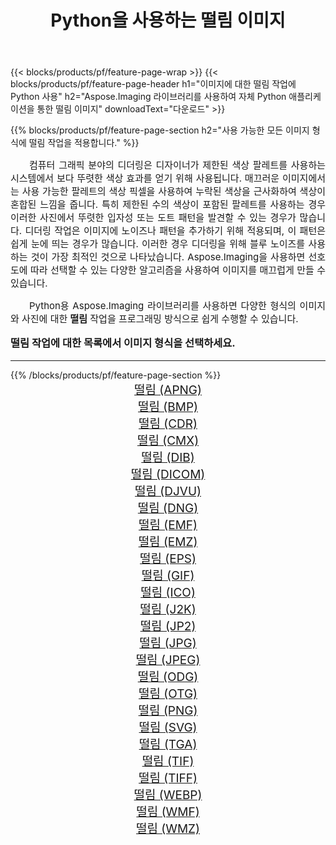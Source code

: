 ﻿---
title: Python을 사용하는 떨림 이미지 
weight: 3920
url: /ko/python-net/dither/ 
lang: ko
langdirlevel: 2
locales: zh-hans,ja,it,ru,de,es,fr,nl,id,lt,pl,pt,vi,tr,ko,zh-hant,ar,hi,th,sv,cs,uk,he
description: 자체 Python 애플리케이션 및 서버 API를 사용하여 Aspose.Imaging 라이브러리를 떨림 이미지 및 사진에 적용합니다.
---

{{< blocks/products/pf/feature-page-wrap >}}
{{< blocks/products/pf/feature-page-header h1="이미지에 대한 떨림 작업에 Python 사용" h2="Aspose.Imaging 라이브러리를 사용하여 자체 Python 애플리케이션을 통한 떨림 이미지" downloadText="다운로드" >}}


{{% blocks/products/pf/feature-page-section  h2="사용 가능한 모든 이미지 형식에 떨림 작업을 적용합니다." %}}
<p align="justify" style="text-indent:2em;font-size:15px;">
컴퓨터 그래픽 분야의 디더링은 디자이너가 제한된 색상 팔레트를 사용하는 시스템에서 보다 뚜렷한 색상 효과를 얻기 위해 사용됩니다. 매끄러운 이미지에서는 사용 가능한 팔레트의 색상 픽셀을 사용하여 누락된 색상을 근사화하여 색상이 혼합된 느낌을 줍니다. 특히 제한된 수의 색상이 포함된 팔레트를 사용하는 경우 이러한 사진에서 뚜렷한 입자성 또는 도트 패턴을 발견할 수 있는 경우가 많습니다. 디더링 작업은 이미지에 노이즈나 패턴을 추가하기 위해 적용되며, 이 패턴은 쉽게 눈에 띄는 경우가 많습니다. 이러한 경우 디더링을 위해 블루 노이즈를 사용하는 것이 가장 최적인 것으로 나타났습니다. Aspose.Imaging을 사용하면 선호도에 따라 선택할 수 있는 다양한 알고리즘을 사용하여 이미지를 매끄럽게 만들 수 있습니다.
</p>
<p align="justify" style="text-indent:2em;font-size:15px;">
Python용 Aspose.Imaging 라이브러리를 사용하면 다양한 형식의 이미지와 사진에 대한 <b>떨림</b> 작업을 프로그래밍 방식으로 쉽게 수행할 수 있습니다.
</p>
<h3 style="margin-top:16px;">
떨림 작업에 대한 목록에서 이미지 형식을 선택하세요.
</h3>
<hr/>
{{% /blocks/products/pf/feature-page-section %}}
<div class="container-fluid productfamilypage bg-gray">
    <div class="convertypes bg-gray agp-content section">
        <div class="container">
		<div class="row other-converters" style="gap: 10px;font-size: 19px;text-align:center;">
		    <div class='col-md-3 other-converter remove-lp remove-rp'><a href="/imaging/ko/python-net/dither/apng/" style="padding:15px;">떨림 (APNG)</a></div><div class='col-md-3 other-converter remove-lp remove-rp'><a href="/imaging/ko/python-net/dither/bmp/" style="padding:15px;">떨림 (BMP)</a></div><div class='col-md-3 other-converter remove-lp remove-rp'><a href="/imaging/ko/python-net/dither/cdr/" style="padding:15px;">떨림 (CDR)</a></div><div class='col-md-3 other-converter remove-lp remove-rp'><a href="/imaging/ko/python-net/dither/cmx/" style="padding:15px;">떨림 (CMX)</a></div><div class='col-md-3 other-converter remove-lp remove-rp'><a href="/imaging/ko/python-net/dither/dib/" style="padding:15px;">떨림 (DIB)</a></div><div class='col-md-3 other-converter remove-lp remove-rp'><a href="/imaging/ko/python-net/dither/dicom/" style="padding:15px;">떨림 (DICOM)</a></div><div class='col-md-3 other-converter remove-lp remove-rp'><a href="/imaging/ko/python-net/dither/djvu/" style="padding:15px;">떨림 (DJVU)</a></div><div class='col-md-3 other-converter remove-lp remove-rp'><a href="/imaging/ko/python-net/dither/dng/" style="padding:15px;">떨림 (DNG)</a></div><div class='col-md-3 other-converter remove-lp remove-rp'><a href="/imaging/ko/python-net/dither/emf/" style="padding:15px;">떨림 (EMF)</a></div><div class='col-md-3 other-converter remove-lp remove-rp'><a href="/imaging/ko/python-net/dither/emz/" style="padding:15px;">떨림 (EMZ)</a></div><div class='col-md-3 other-converter remove-lp remove-rp'><a href="/imaging/ko/python-net/dither/eps/" style="padding:15px;">떨림 (EPS)</a></div><div class='col-md-3 other-converter remove-lp remove-rp'><a href="/imaging/ko/python-net/dither/gif/" style="padding:15px;">떨림 (GIF)</a></div><div class='col-md-3 other-converter remove-lp remove-rp'><a href="/imaging/ko/python-net/dither/ico/" style="padding:15px;">떨림 (ICO)</a></div><div class='col-md-3 other-converter remove-lp remove-rp'><a href="/imaging/ko/python-net/dither/j2k/" style="padding:15px;">떨림 (J2K)</a></div><div class='col-md-3 other-converter remove-lp remove-rp'><a href="/imaging/ko/python-net/dither/jp2/" style="padding:15px;">떨림 (JP2)</a></div><div class='col-md-3 other-converter remove-lp remove-rp'><a href="/imaging/ko/python-net/dither/jpg/" style="padding:15px;">떨림 (JPG)</a></div><div class='col-md-3 other-converter remove-lp remove-rp'><a href="/imaging/ko/python-net/dither/jpeg/" style="padding:15px;">떨림 (JPEG)</a></div><div class='col-md-3 other-converter remove-lp remove-rp'><a href="/imaging/ko/python-net/dither/odg/" style="padding:15px;">떨림 (ODG)</a></div><div class='col-md-3 other-converter remove-lp remove-rp'><a href="/imaging/ko/python-net/dither/otg/" style="padding:15px;">떨림 (OTG)</a></div><div class='col-md-3 other-converter remove-lp remove-rp'><a href="/imaging/ko/python-net/dither/png/" style="padding:15px;">떨림 (PNG)</a></div><div class='col-md-3 other-converter remove-lp remove-rp'><a href="/imaging/ko/python-net/dither/svg/" style="padding:15px;">떨림 (SVG)</a></div><div class='col-md-3 other-converter remove-lp remove-rp'><a href="/imaging/ko/python-net/dither/tga/" style="padding:15px;">떨림 (TGA)</a></div><div class='col-md-3 other-converter remove-lp remove-rp'><a href="/imaging/ko/python-net/dither/tif/" style="padding:15px;">떨림 (TIF)</a></div><div class='col-md-3 other-converter remove-lp remove-rp'><a href="/imaging/ko/python-net/dither/tiff/" style="padding:15px;">떨림 (TIFF)</a></div><div class='col-md-3 other-converter remove-lp remove-rp'><a href="/imaging/ko/python-net/dither/webp/" style="padding:15px;">떨림 (WEBP)</a></div><div class='col-md-3 other-converter remove-lp remove-rp'><a href="/imaging/ko/python-net/dither/wmf/" style="padding:15px;">떨림 (WMF)</a></div><div class='col-md-3 other-converter remove-lp remove-rp'><a href="/imaging/ko/python-net/dither/wmz/" style="padding:15px;">떨림 (WMZ)</a></div>
                </div>
        </div>
    </div>
</div>
<br/>
